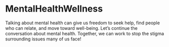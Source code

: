 # MentalHealthWellness
Talking about mental health can give us freedom to seek help, find people who can relate, and move toward well-being. Let’s continue the conversation about mental health. Together, we can work to stop the stigma surrounding issues many of us face!
